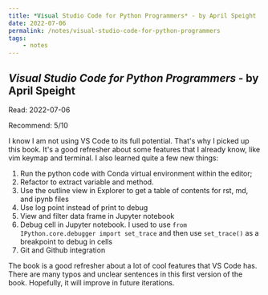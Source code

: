 ```yaml
---
title: *Visual Studio Code for Python Programmers* - by April Speight
date: 2022-07-06
permalink: /notes/visual-studio-code-for-python-programmers
tags:
    - notes
---
```


## *Visual Studio Code for Python Programmers* - by April Speight

Read: 2022-07-06

Recommend: 5/10

I know I am not using VS Code to its full potential. That's why I picked up this book. It's a good refresher about some features that I already know, like vim keymap and terminal. I also learned quite a few new things:

1. Run the python code with Conda virtual environment within the editor;
1. Refactor to extract variable and method. 
1. Use the outline view in Explorer to get a table of contents for rst, md, and ipynb files
1. Use log point instead of print to debug 
1. View and filter data frame in Jupyter notebook
1. Debug cell in Jupyter notebook. I used to use ``from IPython.core.debugger import set_trace`` and then use ``set_trace()`` as a breakpoint to debug in cells
1. Git and Github integration

The book is a good refresher about a lot of cool features that VS Code has. There are many typos and unclear sentences in this first version of the book. Hopefully, it will improve in future iterations. 